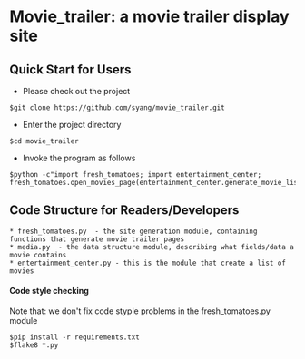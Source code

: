 # Movie_trailer: a movie trailer display site

## Quick Start for Users

- Please check out the project

```
$git clone https://github.com/syang/movie_trailer.git
```

- Enter the project directory

```
$cd movie_trailer
```

- Invoke the program as follows

```
$python -c"import fresh_tomatoes; import entertainment_center; fresh_tomatoes.open_movies_page(entertainment_center.generate_movie_list())"
```

## Code Structure for Readers/Developers

    * fresh_tomatoes.py  - the site generation module, containing functions that generate movie trailer pages
    * media.py  - the data structure module, describing what fields/data a movie contains
    * entertainment_center.py - this is the module that create a list of movies

#### Code style checking
Note that: we don't fix code styple problems in the fresh_tomatoes.py module

```
$pip install -r requirements.txt
$flake8 *.py
```
